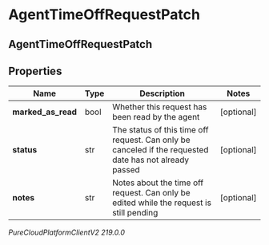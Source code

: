 # AgentTimeOffRequestPatch

## AgentTimeOffRequestPatch

## Properties

|Name | Type | Description | Notes|
|------------ | ------------- | ------------- | -------------|
| **marked_as_read** | bool | Whether this request has been read by the agent | [optional] |
| **status** | str | The status of this time off request. Can only be canceled if the requested date has not already passed | [optional] |
| **notes** | str | Notes about the time off request. Can only be edited while the request is still pending | [optional] |



_PureCloudPlatformClientV2 219.0.0_
